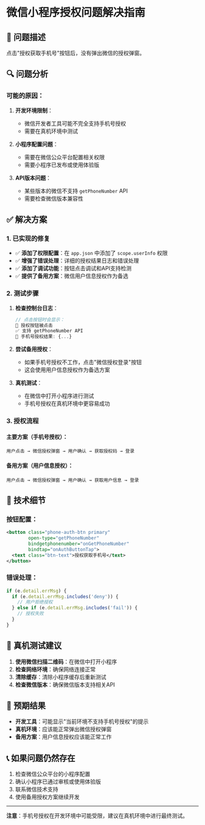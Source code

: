 # 微信小程序授权问题解决指南

## 🚨 问题描述

点击"授权获取手机号"按钮后，没有弹出微信的授权弹窗。

## 🔍 问题分析

### 可能的原因：

1. **开发环境限制**：
   - 微信开发者工具可能不完全支持手机号授权
   - 需要在真机环境中测试

2. **小程序配置问题**：
   - 需要在微信公众平台配置相关权限
   - 需要小程序已发布或使用体验版

3. **API版本问题**：
   - 某些版本的微信不支持 `getPhoneNumber` API
   - 需要检查微信版本兼容性

## ✅ 解决方案

### 1. 已实现的修复

- ✅ **添加了权限配置**：在 `app.json` 中添加了 `scope.userInfo` 权限
- ✅ **增强了错误处理**：详细的授权结果日志和错误处理
- ✅ **添加了调试功能**：按钮点击调试和API支持检测
- ✅ **提供了备用方案**：微信用户信息授权作为备选

### 2. 测试步骤

1. **检查控制台日志**：
   ```javascript
   // 点击按钮时会显示：
   🔘 授权按钮被点击
   ✅ 支持 getPhoneNumber API
   📱 手机号授权结果: {...}
   ```

2. **尝试备用授权**：
   - 如果手机号授权不工作，点击"微信授权登录"按钮
   - 这会使用用户信息授权作为备选方案

3. **真机测试**：
   - 在微信中打开小程序进行测试
   - 手机号授权在真机环境中更容易成功

### 3. 授权流程

#### 主要方案（手机号授权）：
```
用户点击 → 微信授权弹窗 → 用户确认 → 获取授权码 → 登录
```

#### 备用方案（用户信息授权）：
```
用户点击 → 微信授权弹窗 → 用户确认 → 获取用户信息 → 登录
```

## 🔧 技术细节

### 按钮配置：
```xml
<button class="phone-auth-btn primary" 
        open-type="getPhoneNumber" 
        bindgetphonenumber="onGetPhoneNumber"
        bindtap="onAuthButtonTap">
  <text class="btn-text">授权获取手机号</text>
</button>
```

### 错误处理：
```javascript
if (e.detail.errMsg) {
  if (e.detail.errMsg.includes('deny')) {
    // 用户拒绝授权
  } else if (e.detail.errMsg.includes('fail')) {
    // 授权失败
  }
}
```

## 📱 真机测试建议

1. **使用微信扫描二维码**：在微信中打开小程序
2. **检查网络环境**：确保网络连接正常
3. **清除缓存**：清除小程序缓存后重新测试
4. **检查微信版本**：确保微信版本支持相关API

## 🎯 预期结果

- **开发工具**：可能显示"当前环境不支持手机号授权"的提示
- **真机环境**：应该能正常弹出微信授权弹窗
- **备用方案**：用户信息授权应该能正常工作

## 📞 如果问题仍然存在

1. 检查微信公众平台的小程序配置
2. 确认小程序已通过审核或使用体验版
3. 联系微信技术支持
4. 使用备用授权方案继续开发

---

**注意**：手机号授权在开发环境中可能受限，建议在真机环境中进行最终测试。
